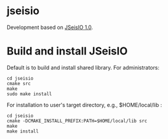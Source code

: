 # jseisio
Development based on [JSeisIO 1.0](http://jseisio.com/).

# Build and install JSeisIO

Default is to build and install shared library. For administrators:
```shell
cd jseisio
cmake src
make
sudo make install
```
For installation to user's target directory, e.g., $HOME/local/lib :
```shell
cd jseisio
cmake -DCMAKE_INSTALL_PREFIX:PATH=$HOME/local/lib src 
make
make install
```

